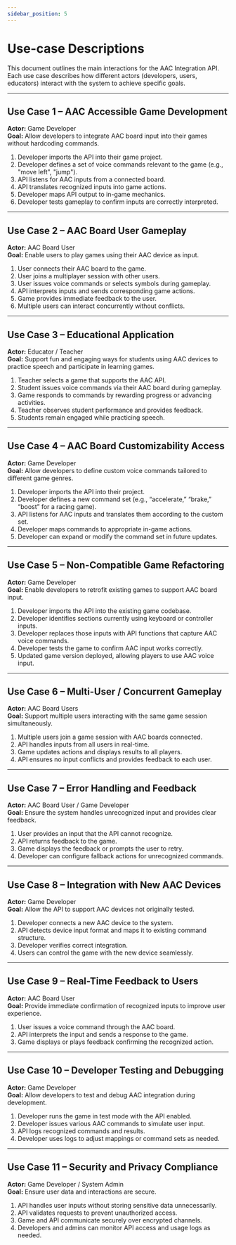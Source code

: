 ```yaml
---
sidebar_position: 5
---
```


# Use-case Descriptions

This document outlines the main interactions for the AAC Integration API. Each use case describes how different actors (developers, users, educators) interact with the system to achieve specific goals.

---

## Use Case 1 – AAC Accessible Game Development
**Actor:** Game Developer  
**Goal:** Allow developers to integrate AAC board input into their games without hardcoding commands.

1. Developer imports the API into their game project.
2. Developer defines a set of voice commands relevant to the game (e.g., "move left", "jump").
3. API listens for AAC inputs from a connected board.
4. API translates recognized inputs into game actions.
5. Developer maps API output to in-game mechanics.
6. Developer tests gameplay to confirm inputs are correctly interpreted.

---

## Use Case 2 – AAC Board User Gameplay
**Actor:** AAC Board User  
**Goal:** Enable users to play games using their AAC device as input.

1. User connects their AAC board to the game.
2. User joins a multiplayer session with other users.
3. User issues voice commands or selects symbols during gameplay.
4. API interprets inputs and sends corresponding game actions.
5. Game provides immediate feedback to the user.
6. Multiple users can interact concurrently without conflicts.

---

## Use Case 3 – Educational Application
**Actor:** Educator / Teacher  
**Goal:** Support fun and engaging ways for students using AAC devices to practice speech and participate in learning games.

1. Teacher selects a game that supports the AAC API.
2. Student issues voice commands via their AAC board during gameplay.
3. Game responds to commands by rewarding progress or advancing activities.
4. Teacher observes student performance and provides feedback.
5. Students remain engaged while practicing speech.

---

## Use Case 4 – AAC Board Customizability Access
**Actor:** Game Developer  
**Goal:** Allow developers to define custom voice commands tailored to different game genres.

1. Developer imports the API into their project.
2. Developer defines a new command set (e.g., “accelerate,” “brake,” “boost” for a racing game).
3. API listens for AAC inputs and translates them according to the custom set.
4. Developer maps commands to appropriate in-game actions.
5. Developer can expand or modify the command set in future updates.

---

## Use Case 5 – Non-Compatible Game Refactoring
**Actor:** Game Developer  
**Goal:** Enable developers to retrofit existing games to support AAC board input.

1. Developer imports the API into the existing game codebase.
2. Developer identifies sections currently using keyboard or controller inputs.
3. Developer replaces those inputs with API functions that capture AAC voice commands.
4. Developer tests the game to confirm AAC input works correctly.
5. Updated game version deployed, allowing players to use AAC voice input.

---

## Use Case 6 – Multi-User / Concurrent Gameplay
**Actor:** AAC Board Users  
**Goal:** Support multiple users interacting with the same game session simultaneously.

1. Multiple users join a game session with AAC boards connected.
2. API handles inputs from all users in real-time.
3. Game updates actions and displays results to all players.
4. API ensures no input conflicts and provides feedback to each user.

---

## Use Case 7 – Error Handling and Feedback
**Actor:** AAC Board User / Game Developer  
**Goal:** Ensure the system handles unrecognized input and provides clear feedback.

1. User provides an input that the API cannot recognize.
2. API returns feedback to the game.
3. Game displays the feedback or prompts the user to retry.
4. Developer can configure fallback actions for unrecognized commands.

---

## Use Case 8 – Integration with New AAC Devices
**Actor:** Game Developer  
**Goal:** Allow the API to support AAC devices not originally tested.

1. Developer connects a new AAC device to the system.
2. API detects device input format and maps it to existing command structure.
3. Developer verifies correct integration.
4. Users can control the game with the new device seamlessly.

---

## Use Case 9 – Real-Time Feedback to Users
**Actor:** AAC Board User  
**Goal:** Provide immediate confirmation of recognized inputs to improve user experience.

1. User issues a voice command through the AAC board.
2. API interprets the input and sends a response to the game.
3. Game displays or plays feedback confirming the recognized action.

---

## Use Case 10 – Developer Testing and Debugging
**Actor:** Game Developer  
**Goal:** Allow developers to test and debug AAC integration during development.

1. Developer runs the game in test mode with the API enabled.
2. Developer issues various AAC commands to simulate user input.
3. API logs recognized commands and results.
4. Developer uses logs to adjust mappings or command sets as needed.

---

## Use Case 11 – Security and Privacy Compliance
**Actor:** Game Developer / System Admin  
**Goal:** Ensure user data and interactions are secure.

1. API handles user inputs without storing sensitive data unnecessarily.
2. API validates requests to prevent unauthorized access.
3. Game and API communicate securely over encrypted channels.
4. Developers and admins can monitor API access and usage logs as needed.
